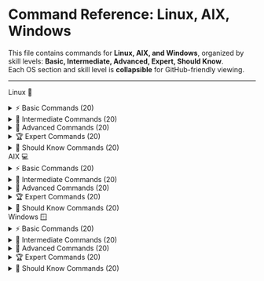 # Command Reference: Linux, AIX, Windows

This file contains commands for **Linux, AIX, and Windows**, organized by skill levels: **Basic, Intermediate, Advanced, Expert, Should Know**.  
Each OS section and skill level is **collapsible** for GitHub-friendly viewing.

---


Linux 🐧
<details> <summary>⚡ Basic Commands (20)</summary>

  - ```pwd``` : **Print working directory**

> /home/username


ls : List directory contents

bash
Desktop Documents Downloads Music Pictures Videos
cd : Change directory

bash
cd Documents
[Changes to Documents directory]
mkdir : Make new directory

bash
mkdir new_folder
rmdir : Remove empty directory

bash
rmdir old_folder
touch : Create empty file or update timestamp

bash
touch file.txt
cp : Copy files or directories

bash
cp file.txt backup.txt
mv : Move or rename files/directories

bash
mv oldname.txt newname.txt
rm : Remove files

bash
rm file.txt
cat : Display file contents

bash
cat file.txt
Hello World
echo : Print text to terminal

bash
echo "Hello World"
Hello World
clear : Clear terminal screen

bash
[screen cleared]
date : Show current date and time

bash
Mon Oct  6 00:00:00 IST 2025
whoami : Show current user

bash
username
uname : Show system information

bash
Linux
df : Show disk space usage

bash
Filesystem     1K-blocks  Used Available Use% Mounted on
/dev/sda1      20511356 823456  18679900  5% /
free : Display memory usage

bash
              total        used        free      shared  buff/cache   available
Mem:           7982        2048        3290         250        2644        5230
ps : List running processes

bash
  PID TTY          TIME CMD
 1234 pts/0    00:00:01 bash
kill : Terminate process by PID

bash
kill 1234
man : Show manual pages

bash
[Displays manual for the command]
💡 Tips:

Use ls -la to list all files including hidden with permissions.

Use tab key for autocompletion.

cd .. moves up one directory.

Commands are case-sensitive.

Use man <command> to learn about options.

</details>
<details> <summary>🔧 Intermediate Commands (20)</summary>
grep : Search text in files

bash
grep 'pattern' file.txt
pattern found in line
find : Find files and directories

bash
find . -name "*.txt"
./docs/file.txt
chmod : Change file permissions

bash
chmod 755 script.sh
chown : Change file owner

bash
chown user file.txt
tar : Archive files

bash
tar -cvf archive.tar folder/
Archive created
gzip : Compress files

bash
gzip file.txt
top : Monitor system processes

bash
[interactive process list display]
ssh : Remote login to another machine

bash
ssh user@host
wget : Download files from web

bash
wget http://example.com/file
curl : Transfer data from or to server

bash
curl http://example.com
history : Show command history

bash
1 ls
2 cd
alias : Create command shortcuts

bash
alias ll='ls -l'
diff : Compare two files

bash
diff file1.txt file2.txt
uname -a : Show detailed system info

bash
Linux hostname 5.4.0-42-generic x86_64 GNU/Linux
df -h : Show disk space in human readable

bash
Filesystem      Size  Used Avail Use% Mounted on
/dev/sda1       20G  7.5G   12G  38% /
du -sh : Show folder size

bash
du -sh /home/user
2.5G    /home/user
ps aux : List all running processes

bash
root     1  0.0  0.1  22504  1148 ?        Ss   Oct05   0:06 /sbin/init
netstat : Display network connections

bash
Active Internet connections
sudo : Run command as superuser

bash
sudo apt update
service : Manage system services

bash
service nginx start
💡 Tips:

Use sudo !! to rerun last command as root.

grep -i for case-insensitive searches.

Use curl -O to save file with original name.

Use tar -xvf to extract archives.

Monitor system with htop if installed.

</details>
<details> <summary>🚀 Advanced Commands (20)</summary>
iptables : Configure firewall rules

bash
iptables -L
strace : Trace system calls

bash
strace ls
lsof : List open files

bash
lsof -i :80
tcpdump : Capture network packets

bash
tcpdump -i eth0
rsync : Remote file sync

bash
rsync -av src/ dest/
dd : Copy and convert files

bash
dd if=/dev/sda of=/dev/sdb bs=4M
nc : Netcat - for network debugging

bash
nc -l 1234
cron : Schedule jobs

bash
crontab -e
useradd : Add new user

bash
useradd john
passwd : Change user password

bash
passwd john
journalctl : Read systemd logs

bash
journalctl -u nginx
systemctl : Manage systemd services

bash
systemctl restart nginx
mount : Mount filesystems

bash
mount /dev/sdb1 /mnt
umount : Unmount filesystems

bash
umount /mnt
awk : Pattern scanning and processing

bash
awk '{print $1}' file
sed : Stream editor

bash
sed 's/old/new/g' file
cut : Extract fields from lines

bash
cut -d',' -f1 file.csv
basename : Show filename from path

bash
basename /path/to/file.txt
file.txt
dirname : Show directory part of path

bash
dirname /path/to/file.txt
/path/to
openssl : Cryptographic toolkit

bash
openssl version
💡 Tips:

Use iptables-save to back up firewall rules.

strace -p <pid> to attach to running process.

Use rsync -z to compress data during transfer.

Use awk to perform complex data extractions.

Use systemctl status to check service health.

</details>
<details> <summary>🏆 Expert Commands (20)</summary>
tcpflow : Capture and reconstruct TCP flows

bash
tcpflow -i eth0
perf : Performance analysis tool

bash
perf stat ls
ip : Advanced network management

bash
ip addr
ss : Display socket statistics

bash
ss -tuln
cgroups : Control groups management

bash
cgcreate -g cpu:/test
bpftrace : Dynamic tracing with BPF

bash
bpftrace -e 'tracepoint:syscalls:sys_enter_execve { printf("%s\n", comm); }'
ethtool : Network interface settings

bash
ethtool eth0
tc : Traffic control for networking

bash
tc qdisc show dev eth0
strace -f : Trace child processes

bash
strace -f bash
lldpad : LLDP protocol daemon

bash
systemctl start lldpad
tcpkill : Kill specified TCP connections

bash
tcpkill -i eth0 host 192.168.1.100
ipset : Manage IP sets for firewall

bash
ipset create blacklist hash:ip
nslookup : DNS queries

bash
nslookup google.com
dig : More powerful DNS querying

bash
dig google.com
vmstat : System performance statistics

bash
vmstat 1 5
iostat : CPU and I/O statistics

bash
iostat -xz 1 3
strace -e trace=file : Trace filesystem calls

bash
strace -e trace=file ls
ip rule : Configure routing policy rules

bash
ip rule add from 192.168.1.10 table 100
tcpdump -w : Write packets to file

bash
tcpdump -w capture.pcap
sar : Collect and report system activity

bash
sar -u 1 3
💡 Tips:

Use perf record and perf report for profiling.

Combine ss with filters for deep socket inspection.

Use bpftrace scripts for custom kernel probes.

tcpdump requires root privileges.

ip is preferred over deprecated ifconfig.

</details>
<details> <summary>📘 Should Know Commands (20)</summary>
systemctl list-units : List active systemd units

bash
systemctl list-units
journalctl -f : Follow system logs in realtime

bash
journalctl -f
nmcli : NetworkManager CLI tool

bash
nmcli device status
tcping : Ping over TCP

bash
tcping google.com 80
watch : Run command periodically

bash
watch -n 2 df -h
getent : Get entries from databases

bash
getent passwd
swapoff : Disable swap space

bash
swapoff -a
swapon : Enable swap space

bash
swapon -a
hostnamectl : Get or set hostname

bash
hostnamectl
tcpflow : Capture TCP flows

bash
tcpflow -i eth0
bg : Send job to background

bash
bg
fg : Bring job to foreground

bash
fg
jobs : List current jobs

bash
jobs
set : Set shell options and variables

bash
set -o
ulimit : Control user resource limits

bash
ulimit -a
chmod +x : Make script executable

bash
chmod +x script.sh
pkill : Kill process by name

bash
pkill firefox
tcpdump -i lo : Capture loopback traffic

bash
tcpdump -i lo
uptime : Show system uptime

bash
 12:00:00 up 5 days,  3:45,  1 user,  load average: 0.00, 0.02, 0.05
last : Show login history

bash
last
💡 Tips:

Use watch to monitor changes live.

Combine getent with grep to filter database entries.

pkill for terminating multiple related processes.

Use jobs, fg, bg to manage shell jobs.

Regularly check logs with journalctl.

</details>
AIX 💻
<details> <summary>⚡ Basic Commands (20)</summary>
pwd : Print current directory

bash
/home/aix_user
ls : List directory contents

bash
bin  etc  home  usr  tmp
cd : Change directory

bash
cd /usr
cp : Copy files or directories

bash
cp file.txt backup.txt
mv : Move or rename files

bash
mv oldname newname
rm : Remove files

bash
rm file.txt
mkdir : Create directory

bash
mkdir newdir
rmdir : Remove empty directory

bash
rmdir olddir
cat : Display file contents

bash
cat file.txt
more : Paginate output

bash
more file.txt
echo : Display text/string

bash
echo "Hello AIX"
date : Show date/time

bash
Mon Oct 6 00:00:00 EDT 2025
whoami : Current username

bash
aix_user
uname : System info

bash
AIX
df : Disk space usage

bash
Filesystem    512-blocks      Used Available Capacity Mounted on
/dev/hd4       5242880   2000000  3242880    38%    /
ps : List processes

bash
  PID TTY      TIME CMD
 1234 pts/0  00:00:01 ksh
kill : Kill process by PID

bash
kill 1234
smit : System Management Interface Tool GUI

bash
[Graphical interface appears]
file : Determine file type

bash
file /bin/ls
/bin/ls: ELF 32-bit LSB executable
man : Manual pages

bash
[shows manual page]
💡 Tips:

Use ls -l for detailed list with permissions.

smit is useful for admin tasks via GUI.

Use file to quickly know file type.

Use more to scroll through large files.

man pages contain detailed command info.

</details>
<details> <summary>🔧 Intermediate Commands (20)</summary>
lslpp -L : List installed software packages

bash
lslpp -L
Fileset                 Level  State
bos.rte                 7.1.0  COMMITTED
instfix -ik IX99999 : Check if a fix is installed

bash
instfix -ik IX99999
Fix installed
oslevel : Show OS level

bash
7.2.0.0
chuser : Change user attributes

bash
chuser shell=/usr/bin/ksh user1
lsattr : List device attributes

bash
lsattr -El hdisk0
name           value  description
chggrp : Change group ownership

bash
chggrp staff file.txt
chgrp : Change file group

bash
chgrp staff file.txt
exportfs : Export NFS directories

bash
exportfs
mount : Mount file system

bash
mount /dev/hd1 /mnt
umount : Unmount file system

bash
umount /mnt
netstat : Show network status

bash
Active Internet connections
ping : Network connectivity test

bash
ping google.com
errpt : Show error report

bash
USER         T S PID   MESSAGE
root         P  1234  Disk error detected
chkpwd : Change password interactively

bash
chkpwd
lsvg : List volume groups

bash
lsvg
rootvg
lslv : List logical volumes

bash
lslv rootvg
lsdev : List devices

bash
lsdev
hdisk0
lspv : List physical volumes

bash
lspv
hdisk0
sync : Flush filesystem buffers

bash
sync
who : Show logged in users

bash
user1 pts/0
💡 Tips:

Use lslpp -L | grep <package> to find specific software.

errpt -a gives detailed error info.

Combine lsvg and lslv to understand storage.

ping -c 4 for limited ping count.

Use netstat -rn for route table.

</details>
<details> <summary>🚀 Advanced Commands (20)</summary>
aixpert : Security configuration assistant

bash
aixpert
alt_disk_copy : Copy running system to alternate disk

bash
alt_disk_copy
adb : Advanced debugger

bash
adb -k
ac : Print connect-time records

bash
ac

acctcms : Summarize command usage

bash
acctcms
account : Turn on accounting

bash
account on
acctcom : Show process accounting summaries

bash
acctcom
alog : Maintain fixed-size logs

bash
alog -o -t boot
autoconf6 : Configure IPv6 interfaces at boot

bash
autoconf6
banner : Print ASCII banners

bash
banner Hello
bindprocessor : Bind process threads to CPUs

bash
bindprocessor -p 1234 0
bootparamd : Boot parameter server

bash
bootparamd
bootpd : Boot protocol daemon

bash
bootpd
bugfiler : Collect bug reports

bash
bugfiler
cb : Format C programs

bash
cb program.c
cfgenv : Configure environment variables

bash
cfgenv
cfgif : Configure TCP/IP interfaces

bash
cfgif
chauthent : Change authentication settings

bash
chauthent
chmod : Change file permissions

bash
chmod 755 file
chlang : Set system language

bash
chlang En_US
💡 Tips:

aixpert helps harden security.

Use alt_disk_copy for backup.

adb can debug core dumps.

acctcms helps analyze command usage.

bindprocessor optimizes CPU usage.

</details>
<details> <summary>🏆 Expert Commands (20)</summary>
cache_mgt : Manage SSD cache infrastructure

bash
cache_mgt status
certcreate : Create new certificates

bash
certcreate
certget : Retrieve certificate from LDAP

bash
certget
cfgenv : Configure environment variables

bash
cfgenv
chgnetaddr : Change network addresses

bash
chgnetaddr en0
chnamsv : Modify TCP/IP name service config

bash
chnamsv
conserver : Console server management

bash
conserver
ctstat : Cluster status

bash
ctstat
defvsd : Define virtual shared disks

bash
defvsd
devinstall : Install device software

bash
devinstall
dispgid : Display group IDs

bash
dispgid
emstat : Emulation exception stats

bash
emstat
errlg : Error log manager

bash
errlg -n
fastboot : Fast reboot

bash
fastboot
filemon : File system monitoring

bash
filemon
fwtmp : Manipulate accounting records

bash
fwtmp
getconf : Show system limits and configs

bash
getconf ARG_MAX
gencore : Generate core dump

bash
gencore 1234
glbd : Global location broker management

bash
glbd
hpmstat : Hardware performance monitoring

bash
hpmstat
💡 Tips:

Use certcreate and certget for certificate management.

errlg -n to view recent errors.

Use filemon to track file/system I/O.

fastboot requires no other users logged in.

Use getconf before scripts for environment info.

</details>
<details> <summary>📘 Should Know Commands (20)</summary>
aclconvert : Convert file ACL types

bash
aclconvert
aclget : Display ACL info

bash
aclget /path/to/file
addbib : Manage bibliographic databases

bash
addbib
addrpnode : Add nodes to peer domain

bash
addrpnode
admin : Source Code Control System admin

bash
admin
alog : Advanced logging utility

bash
alog
Authexec : Run RBAC privileged commands

bash
Authexec
autoconf6 : Configure IPv6 interfaces

bash
autoconf6
banner : Print text banners

bash
banner "Welcome"
Basename : Strip directory path from filename

bash
basename /etc/passwd
passwd
batch : Run commands at low load

bash
batch
bc : Arbitrary precision calculator

bash
bc
bellmail : Send messages to users

bash
bellmail user1
bindintcpu : Bind interrupt to CPU

bash
bindintcpu
bindprocessor : Bind threads to processors

bash
bindprocessor
bootauth : Check user at boot

bash
bootauth
calender : Display calendar events

bash
calender
cat : Concatenate and display files

bash
cat file.txt
certget : Get certificate

bash
certget
cfgenv : Configure environment variables

bash
cfgenv
💡 Tips:

Use banner to create large ASCII headings.

batch schedules commands when load is low.

bc is useful for calculations in shell.

Use Basename to parse filenames.

ACL tools help manage file permissions finely.

</details>
Windows 🪟
<details> <summary>⚡ Basic Commands (20)</summary>
dir : List directory contents

powershell
 Volume in drive C is Windows
 Volume Serial Number is XXXX-XXXX

 Directory of C:\Users\User

10/06/2025  12:00 AM    <DIR>          Documents
10/06/2025  12:00 AM    <DIR>          Downloads
               0 File(s)              0 bytes
cd : Change directory

powershell
C:\Users\User> cd Documents
C:\Users\User\Documents>
cls : Clear screen

powershell
[screen cleared]
copy : Copy files

powershell
copy file.txt backup.txt
1 file(s) copied.
del : Delete files

powershell
del file.txt
mkdir : Make directory

powershell
mkdir newfolder
rmdir : Remove directory

powershell
rmdir oldfolder
type : Display file content

powershell
type file.txt
Hello World
echo : Print text

powershell
echo Hello World
Hello World
date : Display or set date

powershell
Current date: 10/06/2025
time : Display or set time

powershell
Current time: 12:00 AM
ipconfig : Show network config

powershell
Windows IP Configuration

Ethernet adapter Local Area Connection:
   IPv4 Address. . . . . . . . . . . : 192.168.1.100
tasklist : Show running processes

powershell
Image Name                     PID Session Name        Session#    Mem Usage
========================= ======== ================ =========== ==========
notepad.exe                  1234 Console                    1      10,000 K
taskkill : Kill process

powershell
taskkill /PID 1234 /F
SUCCESS: The process with PID 1234 has been terminated.
help : Get help info

powershell
[Displays help topics]
shutdown : Shutdown or restart machine

powershell
shutdown /s
systeminfo : Show system info

powershell
Host Name:                 USER-PC
OS Name:                   Microsoft Windows 10 Pro
OS Version:                10.0.19042 Build 19042
whoami : Current user name

powershell
user
hostname : Show computer name

powershell
USER-PC
💡 Tips:

Use dir /a to list hidden files.

Use tasklist and taskkill to manage processes.

Use ipconfig /all for detailed network info.

Use help to learn about commands.

cls clears the console screen.

</details>
<details> <summary>🔧 Intermediate Commands (20)</summary>
ping : Test network connectivity

powershell
ping google.com
Pinging google.com [172.217.11.14] with 32 bytes of data:
Reply from 172.217.11.14: bytes=32 time=14ms TTL=54
tracert : Trace route packets

powershell
tracert google.com
netstat : Show network connections

powershell
Active Connections
  Proto  Local Address          Foreign Address        State
  TCP    192.168.1.100:139     192.168.1.101:52688   ESTABLISHED
ipconfig /release : Release DHCP IP

powershell
Windows IP Configuration

 DHCP release failed.
ipconfig /renew : Renew DHCP IP

powershell
Windows IP Configuration

IPv4 Address. . . . . . . . . . . : 192.168.1.100
net user : Manage users

powershell
net user
net localgroup : List local groups

powershell
net localgroup
sc : Service control

powershell
sc query
schtasks : Schedule tasks

powershell
schtasks /query
powershell : Start PowerShell shell

powershell
PS C:\>
assoc : Show file associations

powershell
.txt=txtfile
fc : File compare

powershell
fc file1.txt file2.txt
tasklist /svc : List services for processes

powershell
tasklist /svc
diskpart : Disk partitioning tool

powershell
DISKPART>
cipher : Encrypt/decrypt files

powershell
cipher /e file.txt
driverquery : List installed drivers

powershell
driverquery
gpupdate : Update Group Policy

powershell
gpupdate
hostname : Show system hostname

powershell
USER-PC
shutdown /r : Restart system

powershell
shutdown /r
sfc /scannow : System file checker

powershell
Beginning system scan...
💡 Tips:

Use tracert to diagnose routing problems.

Use netstat -an for all connections.

schtasks to automate jobs.

sfc /scannow repairs system files.

sc to view and manage services.

</details>
<details> <summary>🚀 Advanced Commands (20)</summary>
PowerShell ISE : Graphical PowerShell editor

powershell
Start powershell_ise
Get-Process : List running processes

powershell
Get-Process
Get-Service : List Windows services

powershell
Get-Service
Set-ExecutionPolicy : Change script execution policy

powershell
Set-ExecutionPolicy RemoteSigned
Get-EventLog : Read event logs

powershell
Get-EventLog -LogName System
New-Item : Create files or folders

powershell
New-Item -Path "C:\test.txt" -ItemType File
Remove-Item : Delete files or folders

powershell
Remove-Item "C:\test.txt"
Get-Content : Read file contents

powershell
Get-Content "C:\test.txt"
Set-Content : Write to a file

powershell
"Hello" | Set-Content "C:\test.txt"
Invoke-WebRequest : Download web content

powershell
Invoke-WebRequest http://example.com
Test-Connection : Ping test equivalent

powershell
Test-Connection google.com
Get-NetIPAddress : Show IP address info

powershell
Get-NetIPAddress
Restart-Service : Restart a service

powershell
Restart-Service wuauserv
Get-Command : List all commands

powershell
Get-Command
Export-Csv : Export data to CSV

powershell
Get-Process | Export-Csv processes.csv
Import-Csv : Import CSV data

powershell
Import-Csv processes.csv
Get-Help : Show help on commands

powershell
Get-Help Get-Process
Measure-Object : Calculate properties of objects

powershell
Get-Content file.txt | Measure-Object -Line
Format-Table : Format output as a table

powershell
Get-Process | Format-Table -AutoSize
Select-Object : Select specific object properties

powershell
Get-Process | Select-Object Name,Id
💡 Tips:

Use PowerShell for automation.

Get-Help is the best friend.

Use Format-Table to beautify output.

Invoke-WebRequest for REST calls.

Always check script execution policies.

</details>
<details> <summary>🏆 Expert Commands (20)</summary>
Get-WmiObject : Access WMI information

powershell
Get-WmiObject Win32_OperatingSystem
New-PSSession : Create remote PowerShell session

powershell
New-PSSession -ComputerName SERVER01
Invoke-Command : Run commands on remote session

powershell
Invoke-Command -Session $s -ScriptBlock { Get-Process }
Register-ScheduledJob : Register background jobs

powershell
Register-ScheduledJob -Name "Job1" -ScriptBlock { Get-Process }
Get-ADUser : Get Active Directory user info (requires AD module)

powershell
Get-ADUser -Identity "jdoe"
Set-ADUser : Modify AD user properties

powershell
Set-ADUser -Identity "jdoe" -Title "Manager"
New-ADUser : Create new AD user

powershell
New-ADUser -Name "John Doe"
Remove-ADUser : Delete AD user

powershell
Remove-ADUser -Identity "jdoe"
Get-EventLog -FilterHashtable : Filter event logs

powershell
Get-EventLog -LogName System -EntryType Error
Install-WindowsFeature : Add Windows features

powershell
Install-WindowsFeature -Name Web-Server
Uninstall-WindowsFeature : Remove Windows features

powershell
Uninstall-WindowsFeature -Name Web-Server
Backup-Job : Create backups (custom scripts)

powershell
# Custom backup script
Start-Transcript : Record PowerShell session

powershell
Start-Transcript -Path transcript.txt
Stop-Transcript : Stop recording session

powershell
Stop-Transcript
Measure-Command : Measure execution time

powershell
Measure-Command { Get-Process }
Get-ChildItem : List files and directories

powershell
Get-ChildItem -Recurse
New-ItemProperty : Create registry entries

powershell
New-ItemProperty -Path "HKLM:\Software" -Name "Test" -Value 1
Remove-ItemProperty : Delete registry entries

powershell
Remove-ItemProperty -Path "HKLM:\Software" -Name "Test"
CheckPoint : Create system restore point (via GUI or system tools)

Invoke-Sqlcmd : Run SQL commands (with SQL module)

powershell
Invoke-Sqlcmd -Query "SELECT TOP 10 * FROM dbo.Table"
💡 Tips:

Remote management via PowerShell is powerful.

Regularly back up PowerShell transcript.

Active Directory module is a must for admins.

Use Measure-Command to benchmark.

Registry manipulation requires caution.

</details>
<details> <summary>📘 Should Know Commands (20)</summary>
wmic : WMI command-line

powershell
wmic cpu get name
schtasks /create : Schedule tasks

powershell
schtasks /create /tn "Backup" /tr "backup.bat" /sc daily
fsutil : File system utility

powershell
fsutil dirty query C:
powercfg : Power settings management

powershell
powercfg /energy
reg : Registry command line

powershell
reg query HKLM\Software
netsh : Network shell utility

powershell
netsh wlan show profiles
whoami /groups : Show user groups

powershell
whoami /groups
openfiles : List open files on network

powershell
openfiles /query
fsutil : Manage sparse files

powershell
fsutil sparse queryflag C:\file.txt
defrag : Disk defragmenter

powershell
defrag C:
systeminfo : Detailed system info

powershell
systeminfo
netstat -ano : Show connections with PID

powershell
netstat -ano
chkdsk : Check disk for errors

powershell
chkdsk C:
robocopy : Robust copy command

powershell
robocopy C:\Source C:\Dest /E
powershell -ExecutionPolicy : Run scripts with policy

powershell
powershell -ExecutionPolicy Bypass -File script.ps1
Get-Volume : Disk volume info

powershell
Get-Volume
Get-Process -Id : Process info by PID

powershell
Get-Process -Id 1234
Get-Module : Show loaded modules

powershell
Get-Module
Repair-WindowsImage : Fix Windows images

powershell
Repair-WindowsImage -Online -RestoreHealth
Enable-PSRemoting : Enable remote PowerShell

powershell
Enable-PSRemoting
💡 Tips:

Use wmic for deep Windows queries.

robocopy is superior for batch file copies.

Enable-PSRemoting is critical for remote admin.

Regularly chkdsk for disk health.

netsh provides granular network controls.

</details>
